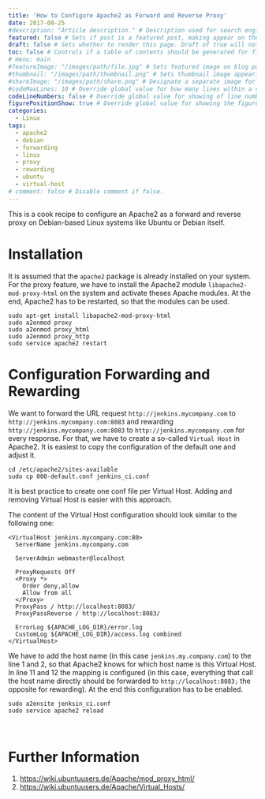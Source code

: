 ```yaml
---
title: 'How to Configure Apache2 as Forward and Reverse Proxy'
date: 2017-08-25
#description: "Article description." # Description used for search engine.
featured: false # Sets if post is a featured post, making appear on the home page side bar.
draft: false # Sets whether to render this page. Draft of true will not be rendered.
toc: false # Controls if a table of contents should be generated for first-level links automatically.
# menu: main
#featureImage: "/images/path/file.jpg" # Sets featured image on blog post.
#thumbnail: "/images/path/thumbnail.png" # Sets thumbnail image appearing inside card on homepage.
#shareImage: "/images/path/share.png" # Designate a separate image for social media sharing.
#codeMaxLines: 10 # Override global value for how many lines within a code block before auto-collapsing.
codeLineNumbers: false # Override global value for showing of line numbers within code block.
figurePositionShow: true # Override global value for showing the figure label.
categories:
  - Linux
tags:
  - apache2
  - debian
  - forwarding
  - linux
  - proxy
  - rewarding
  - ubuntu
  - virtual-host
# comment: false # Disable comment if false.
---
```

This is a cook recipe to configure an Apache2 as a forward and reverse proxy on Debian-based Linux systems like Ubuntu or Debian itself.

Installation
============

It is assumed that the `apache2` package is already installed on your system. For the proxy feature, we have to install the Apache2 module `libapache2-mod-proxy-html` on the system and activate theses Apache modules. At the end, Apache2 has to be restarted, so that the modules can be used.

```shell
sudo apt-get install libapache2-mod-proxy-html
sudo a2enmod proxy
sudo a2enmod proxy_html
sudo a2enmod proxy_http
sudo service apache2 restart
```


Configuration Forwarding and Rewarding
======================================

We want to forward the URL request `http://jenkins.mycompany.com` to `http://jenkins.mycompany.com:8083` and rewarding `http://jenkins.mycompany.com:8083` to `http://jenkins.mycompany.com` for every response. For that, we have to create a so-called `Virtual Host` in Apache2. It is easiest to copy the configuration of the default one and adjust it.

```shell
cd /etc/apache2/sites-available
sudo cp 000-default.conf jenkins_ci.conf
```

It is best practice to create one conf file per Virtual Host. Adding and removing Virtual Host is easier with this approach.

The content of the Virtual Host configuration should look similar to the following one:


```shell
<VirtualHost jenkins.mycompany.com:80>
  ServerName jenkins.mycompany.com

  ServerAdmin webmaster@localhost

  ProxyRequests Off
  <Proxy *>
    Order deny,allow
    Allow from all
  </Proxy>
  ProxyPass / http://localhost:8083/
  ProxyPassReverse / http://localhost:8083/

  ErrorLog ${APACHE_LOG_DIR}/error.log
  CustomLog ${APACHE_LOG_DIR}/access.log combined
</VirtualHost>

```
We have to add the host name (in this case `jenkins.my.company.com`) to the line 1 and 2, so that Apache2 knows for which host name is this Virtual Host. In line 11 and 12 the mapping is configured (in this case, everything that call the host name directly should be forwarded to `http://localhost:8083;` the opposite for rewarding). At the end this configuration has to be enabled.

```shell
sudo a2ensite jenksin_ci.conf
sudo service apache2 reload
```
 

Further Information
===================

1.  https://wiki.ubuntuusers.de/Apache/mod_proxy_html/
2.  https://wiki.ubuntuusers.de/Apache/Virtual_Hosts/
